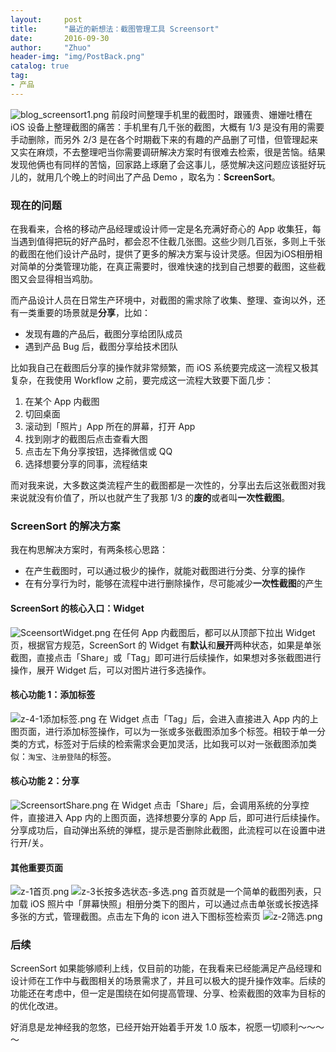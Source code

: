 ```yaml
---
layout:     post
title:      "最近的新想法：截图管理工具 Screensort"
date:       2016-09-30
author:     "Zhuo"
header-img: "img/PostBack.png"
catalog: true
tag:
- 产品
---
```


![blog_screensort1.png](http://oi290ogaj.bkt.clouddn.com/blog_screensort1.png)
前段时间整理手机里的截图时，跟骚贵、姗姗吐槽在 iOS 设备上整理截图的痛苦：手机里有几千张的截图，大概有 1/3 是没有用的需要手动删除，而另外 2/3 是在各个时期截下来的有趣的产品删了可惜，但管理起来又实在麻烦，不去整理吧当你需要调研解决方案时有很难去检索，很是苦恼。结果发现他俩也有同样的苦恼，回家路上琢磨了会这事儿，感觉解决这问题应该挺好玩儿的，就用几个晚上的时间出了产品 Demo ，取名为：**ScreenSort**。

### 现在的问题  
在我看来，合格的移动产品经理或设计师一定是名充满好奇心的 App 收集狂，每当遇到值得把玩的好产品时，都会忍不住截几张图。这些少则几百张，多则上千张的截图在他们设计产品时，提供了更多的解决方案与设计灵感。但因为iOS相册相对简单的分类管理功能，在真正需要时，很难快速的找到自己想要的截图，这些截图又会显得相当鸡肋。

而产品设计人员在日常生产环境中，对截图的需求除了收集、整理、查询以外，还有一类重要的场景就是**分享**，比如：  

* 发现有趣的产品后，截图分享给团队成员
* 遇到产品 Bug 后，截图分享给技术团队  

比如我自己在截图后分享的操作就非常频繁，而 iOS 系统要完成这一流程又极其复杂，在我使用 Workflow 之前，要完成这一流程大致要下面几步：  

1. 在某个 App 内截图
2. 切回桌面
3. 滚动到「照片」App 所在的屏幕，打开 App
4. 找到刚才的截图后点击查看大图
5. 点击左下角分享按钮，选择微信或 QQ
6. 选择想要分享的同事，流程结束  

而对我来说，大多数这类流程产生的截图都是一次性的，分享出去后这张截图对我来说就没有价值了，所以也就产生了我那 1/3 的**废的**或者叫**一次性截图**。  

### ScreenSort 的解决方案  
我在构思解决方案时，有两条核心思路：  

* 在产生截图时，可以通过极少的操作，就能对截图进行分类、分享的操作
* 在有分享行为时，能够在流程中进行删除操作，尽可能减少**一次性截图**的产生  

#### ScreenSort 的核心入口：Widget  
![SceensortWidget.png](http://oi290ogaj.bkt.clouddn.com/SceensortWidget.png)
在任何 App 内截图后，都可以从顶部下拉出 Widget 页，根据官方规范，ScreenSort 的 Widget 有**默认**和**展开**两种状态，如果是单张截图，直接点击「Share」或「Tag」即可进行后续操作，如果想对多张截图进行操作，展开 Widget 后，可以对图片进行多选操作。

#### 核心功能 1：添加标签
![z-4-1添加标签.png](http://oi290ogaj.bkt.clouddn.com/z-4-1添加标签.png)
在 Widget 点击「Tag」后，会进入直接进入 App 内的上图页面，进行添加标签操作，可以为一张或多张截图添加多个标签。相较于单一分类的方式，标签对于后续的检索需求会更加灵活，比如我可以对一张截图添加类似：`淘宝`、`注册登陆`的标签。  

#### 核心功能 2：分享
![ScreensortShare.png](http://oi290ogaj.bkt.clouddn.com/ScreensortShare.png)
在 Widget 点击「Share」后，会调用系统的分享控件，直接进入 App 内的上图页面，选择想要分享的 App 后，即可进行后续操作。  
分享成功后，自动弹出系统的弹框，提示是否删除此截图，此流程可以在设置中进行开/关。  

#### 其他重要页面
![z-1首页.png](http://oi290ogaj.bkt.clouddn.com/z-1首页.png)
![z-3长按多选状态-多选.png](http://oi290ogaj.bkt.clouddn.com/z-3长按多选状态-多选.png)
首页就是一个简单的截图列表，只加载 iOS 照片中「屏幕快照」相册分类下的图片，可以通过点击单张或长按选择多张的方式，管理截图。点击左下角的 icon 进入下图标签检索页
![z-2筛选.png](http://oi290ogaj.bkt.clouddn.com/z-2筛选.png)  

### 后续
ScreenSort 如果能够顺利上线，仅目前的功能，在我看来已经能满足产品经理和设计师在工作中与截图相关的场景需求了，并且可以极大的提升操作效率。后续的功能还在考虑中，但一定是围绕在如何提高管理、分享、检索截图的效率为目标的的优化改进。  

好消息是龙神经我的忽悠，已经开始开始着手开发 1.0 版本，祝愿一切顺利～～～～

